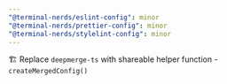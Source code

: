 ```yaml
---
"@terminal-nerds/eslint-config": minor
"@terminal-nerds/prettier-config": minor
"@terminal-nerds/stylelint-config": minor
---
```


🏗️ Replace `deepmerge-ts` with shareable helper function - `createMergedConfig()`
